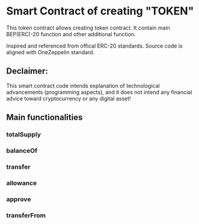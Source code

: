# Smart Contract of creating "TOKEN" 

This token contract allows creating token contract. It contain main BEP(ERC)-20 function and other additional function. 

Inspired and referenced from offical ERC-20 standards. Source code is aligned with OneZeppelin standard.

## Declaimer:

This smart contract code intends explanation of technological advancements (programming aspects), and it does not intend any financial advice toward cryptocurrency or any digital asset!


## Main functionalities


### totalSupply
### balanceOf
### transfer
### allowance
### approve
### transferFrom
